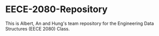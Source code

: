# EECE-2080-Repository
This is Albert, An and Hung's team repository for the Engineering Data Structures (EECE 2080) Class.
